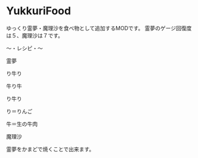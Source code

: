 # YukkuriFood

ゆっくり霊夢・魔理沙を食べ物として追加するMODです。
霊夢のゲージ回復度は５、魔理沙は７です。


～・レシピ・～


霊夢

り牛り

牛り牛

り牛り


り＝りんご

牛＝生の牛肉


魔理沙

霊夢をかまどで焼くことで出来ます。
